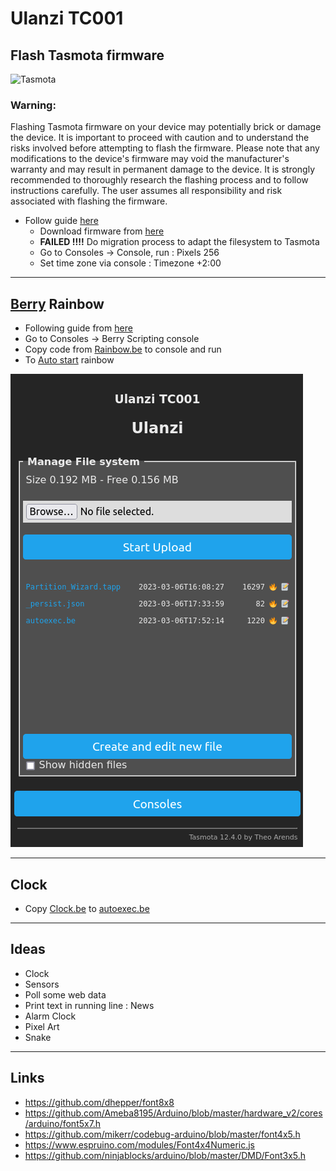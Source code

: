 # Ulanzi TC001

## Flash Tasmota firmware

<img src="https://templates.blakadder.com/assets/images/logo.svg" alt="Tasmota" width="300"/>

### **Warning**: 

Flashing Tasmota firmware on your device may potentially brick or damage the device. It is important to proceed with caution and to understand the risks involved before attempting to flash the firmware. Please note that any modifications to the device's firmware may void the manufacturer's warranty and may result in permanent damage to the device. It is strongly recommended to thoroughly research the flashing process and to follow instructions carefully. The user assumes all responsibility and risk associated with flashing the firmware.

* Follow guide [here](https://templates.blakadder.com/ulanzi_TC001.html)
    * Download firmware from [here](http://ota.tasmota.com/tasmota32/release/)
    * **FAILED !!!!** Do migration process to adapt the filesystem to Tasmota 
    * Go to Consoles -> Console, run : Pixels 256
    * Set time zone via console : Timezone +2:00

**********************
## [Berry](https://tasmota.github.io/docs/Berry/) Rainbow
* Following guide from [here](https://tasmota.github.io/docs/Berry_Addressable-LED/)
* Go to Consoles -> Berry Scripting console
* Copy code from [Rainbow.be](Rainbow.be) to console and run
* To [Auto start](https://tasmota.github.io/docs/UFS/#autoexecbe) rainbow

![](doc/Ulanzi_Manage_File_system.png)

**********************
## Clock
* Copy [Clock.be](Clock.be) to [autoexec.be](https://tasmota.github.io/docs/UFS/#autoexecbe)
**********************
## Ideas
* Clock
* Sensors
* Poll some web data
* Print text in running line : News
* Alarm Clock
* Pixel Art
* Snake
**********************
## Links
* https://github.com/dhepper/font8x8
* https://github.com/Ameba8195/Arduino/blob/master/hardware_v2/cores/arduino/font5x7.h
* https://github.com/mikerr/codebug-arduino/blob/master/font4x5.h
* https://www.espruino.com/modules/Font4x4Numeric.js
* https://github.com/ninjablocks/arduino/blob/master/DMD/Font3x5.h